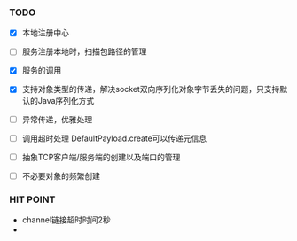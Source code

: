 ### TODO


- [x] 本地注册中心
- [ ] 服务注册本地时，扫描包路径的管理
- [x] 服务的调用
- [x] 支持对象类型的传递，解决socket双向序列化对象字节丢失的问题，只支持默认的Java序列化方式
- [ ] 异常传递，优雅处理
- [ ] 调用超时处理  DefaultPayload.create可以传递元信息
- [ ] 抽象TCP客户端/服务端的创建以及端口的管理
- [ ] 不必要对象的频繁创建





### HIT POINT

- channel链接超时时间2秒
-